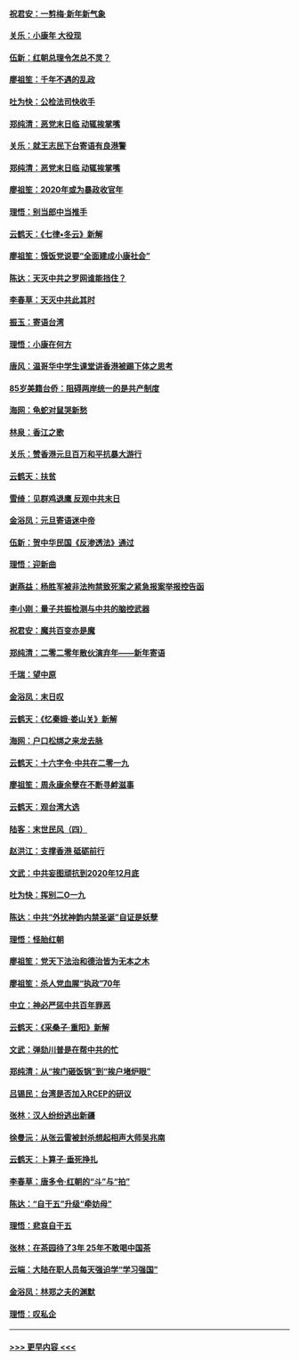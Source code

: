#### [祝君安：一剪梅‧新年新气象](../pages/nsc993/n11776340.md?t=01090022) 
#### [关乐：小康年 大役现](../pages/nsc993/n11774213.md?t=01090022) 
#### [伍新：红朝总理令怎总不灵？](../pages/nsc993/n11770813.md?t=01090022) 
#### [廖祖笙：千年不遇的乱政](../pages/nsc993/n11770373.md?t=01090022) 
#### [吐为快：公检法司快收手](../pages/nsc993/n11770359.md?t=01090022) 
#### [郑纯清：恶党末日临 动辄挨掌嘴](../pages/nsc993/n11769912.md?t=01090022) 
#### [关乐：就王志民下台寄语有良港警](../pages/nsc993/n11769903.md?t=01090022) 
#### [郑纯清：恶党末日临 动辄挨掌嘴](../pages/nsc993/n11769356.md?t=01090022) 
#### [廖祖笙：2020年或为暴政收官年](../pages/nsc993/n11768216.md?t=01090022) 
#### [理悟：别当郎中当推手](../pages/nsc993/n11768243.md?t=01090022) 
#### [云鹤天：《七律▪冬云》新解](../pages/nsc993/n11768204.md?t=01090022) 
#### [廖祖笙：饿饭党说要“全面建成小康社会”](../pages/nsc993/n11767482.md?t=01090022) 
#### [陈达：天灭中共之罗网谁能挡住？](../pages/nsc993/n11767465.md?t=01090022) 
#### [李春草：天灭中共此其时](../pages/nsc993/n11767452.md?t=01090022) 
#### [振玉：寄语台湾](../pages/nsc993/n11767432.md?t=01090022) 
#### [理悟：小康在何方](../pages/nsc993/n11767394.md?t=01090022) 
#### [唐风：温哥华中学生课堂讲香港被踢下体之思考](../pages/nsc993/n11766848.md?t=01090022) 
#### [85岁美籍台侨：阻碍两岸统一的是共产制度](../pages/nsc993/n11765043.md?t=01090022) 
#### [海网：龟蛇对鼠哭新愁](../pages/nsc993/n11764895.md?t=01090022) 
#### [林泉：香江之歌](../pages/nsc993/n11764415.md?t=01090022) 
#### [关乐：赞香港元旦百万和平抗暴大游行](../pages/nsc993/n11764382.md?t=01090022) 
#### [云鹤天：扶贫](../pages/nsc993/n11764245.md?t=01090022) 
#### [雪绮：见群鸡退鹰  反观中共末日](../pages/nsc993/n11762112.md?t=01090022) 
#### [金浴凤：元旦寄语迷中帝](../pages/nsc993/n11761788.md?t=01090022) 
#### [伍新：贺中华民国《反渗透法》通过](../pages/nsc993/n11761994.md?t=01090022) 
#### [理悟：迎新曲](../pages/nsc993/n11761152.md?t=01090022) 
#### [谢燕益：杨胜军被非法拘禁致死案之紧急报案举报控告函](../pages/nsc993/n11756134.md?t=01090022) 
#### [李小刚：量子共振检测与中共的脑控武器](../pages/nsc993/n11754518.md?t=01090022) 
#### [祝君安：魔共百变亦是魔](../pages/nsc993/n11754469.md?t=01090022) 
#### [郑纯清：二零二零年散伙演弃年——新年寄语](../pages/nsc993/n11754195.md?t=01090022) 
#### [千瑞：望中原](../pages/nsc993/n11754159.md?t=01090022) 
#### [金浴凤：末日叹](../pages/nsc993/n11752359.md?t=01090022) 
#### [云鹤天：《忆秦娥‧娄山关》新解](../pages/nsc993/n11752348.md?t=01090022) 
#### [海网：户口松绑之来龙去脉](../pages/nsc993/n11752328.md?t=01090022) 
#### [云鹤天：十六字令‧中共在二零一九](../pages/nsc993/n11752305.md?t=01090022) 
#### [廖祖笙：周永康余孽在不断寻衅滋事](../pages/nsc993/n11751013.md?t=01090022) 
#### [云鹤天：观台湾大选](../pages/nsc993/n11751007.md?t=01090022) 
#### [陆客：末世民风（四）](../pages/nsc993/n11749203.md?t=01090022) 
#### [赵洪江：支撑香港 砥砺前行](../pages/nsc993/n11748482.md?t=01090022) 
#### [文武：中共妄图顽抗到2020年12月底](../pages/nsc993/n11748446.md?t=01090022) 
#### [吐为快：挥别二O一九](../pages/nsc993/n11748411.md?t=01090022) 
#### [陈达：中共“外扰神韵内禁圣诞”自证是妖孽](../pages/nsc993/n11748226.md?t=01090022) 
#### [理悟：怪胎红朝](../pages/nsc993/n11748206.md?t=01090022) 
#### [廖祖笙：党天下法治和德治皆为无本之木](../pages/nsc993/n11748135.md?t=01090022) 
#### [廖祖笙：杀人党血腥“执政”70年](../pages/nsc993/n11745144.md?t=01090022) 
#### [中立：神必严惩中共百年罪恶](../pages/nsc993/n11744970.md?t=01090022) 
#### [云鹤天：《采桑子‧重阳》新解](../pages/nsc993/n11744948.md?t=01090022) 
#### [文武：弹劾川普是在帮中共的忙](../pages/nsc993/n11744758.md?t=01090022) 
#### [郑纯清：从“挨门砸饭锅”到“挨户堵炉眼”](../pages/nsc993/n11744745.md?t=01090022) 
#### [吕锡民：台湾是否加入RCEP的研议](../pages/nsc993/n11744701.md?t=01090022) 
#### [张林：汉人纷纷逃出新疆](../pages/nsc993/n11743530.md?t=01090022) 
#### [徐曼沅：从张云雷被封杀想起相声大师吴兆南](../pages/nsc993/n11741816.md?t=01090022) 
#### [云鹤天：卜算子‧垂死挣扎](../pages/nsc993/n11739956.md?t=01090022) 
#### [李春草：唐多令‧红朝的“斗”与“拍”](../pages/nsc993/n11739830.md?t=01090022) 
#### [陈达：“自干五”升级“牵妨母”](../pages/nsc993/n11739724.md?t=01090022) 
#### [理悟：悲哀自干五](../pages/nsc993/n11739547.md?t=01090022) 
#### [张林：在茶园待了3年 25年不敢喝中国茶](../pages/nsc993/n11739240.md?t=01090022) 
#### [云端：大陆在职人员每天强迫学“学习强国”](../pages/nsc993/n11738735.md?t=01090022) 
#### [金浴凤：林郑之夫的渊默](../pages/nsc993/n11737735.md?t=01090022) 
#### [理悟：叹私企](../pages/nsc993/n11737715.md?t=01090022) 

----
#### [ >>> 更早内容 <<< ](../indexes/nsc993-earlier.md)
